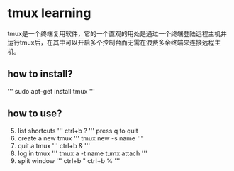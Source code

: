 # tmux learning
tmux是一个终端复用软件，它的一个直观的用处是通过一个终端登陆远程主机并运行tmux后，在其中可以开启多个控制台而无需在浪费多余终端来连接远程主机。
## how to install?
'''
sudo apt-get install tmux
'''
## how to use?
5. list shortcuts
'''
ctrl+b ?
'''
press q to quit
1. create a new tmux
'''
tmux new -s name
'''
2. quit a tmux
'''
ctrl+b &
'''
3. log in tmux
'''
tmux a -t name
tumx attach
'''
4. split window 
'''
ctrl+b "
ctrl+b %
'''




